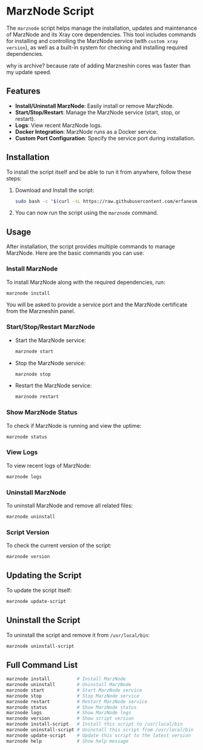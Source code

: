 # MarzNode Script

The `marznode` script helps manage the installation, updates and maintenance of MarzNode and its Xray core dependencies. This tool includes commands for installing and controlling the MarzNode service (with `custom xray version`), as well as a built-in system for checking and installing required dependencies.

why is archive? because rate of adding Marzneshin cores was faster than my update speed.

## Features

- **Install/Uninstall MarzNode**: Easily install or remove MarzNode.
- **Start/Stop/Restart**: Manage the MarzNode service (start, stop, or restart).
- **Logs**: View recent MarzNode logs.
- **Docker Integration**: MarzNode runs as a Docker service.
- **Custom Port Configuration**: Specify the service port during installation.

## Installation

To install the script itself and be able to run it from anywhere, follow these steps:

1. Download and Install the script:
    ```bash
    sudo bash -c "$(curl -sL https://raw.githubusercontent.com/erfanesmizadh/marznode/main/install.sh)" @ install-script
    ```

2. You can now run the script using the `marznode` command.

## Usage

After installation, the script provides multiple commands to manage MarzNode. Here are the basic commands you can use:

### Install MarzNode

To install MarzNode along with the required dependencies, run:
```bash
marznode install
```
You will be asked to provide a service port and the MarzNode certificate from the Marzneshin panel.

### Start/Stop/Restart MarzNode

- Start the MarzNode service:
    ```bash
    marznode start
    ```
- Stop the MarzNode service:
    ```bash
    marznode stop
    ```
- Restart the MarzNode service:
    ```bash
    marznode restart
    ```

### Show MarzNode Status

To check if MarzNode is running and view the uptime:
```bash
marznode status
```

### View Logs

To view recent logs of MarzNode:
```bash
marznode logs
```

### Uninstall MarzNode

To uninstall MarzNode and remove all related files:
```bash
marznode uninstall
```

### Script Version

To check the current version of the script:
```bash
marznode version
```

## Updating the Script

To update the script itself:
```bash
marznode update-script
```

## Uninstall the Script

To uninstall the script and remove it from `/usr/local/bin`:
```bash
marznode uninstall-script
```

## Full Command List

```bash
marznode install          # Install MarzNode
marznode uninstall        # Uninstall MarzNode
marznode start            # Start MarzNode service
marznode stop             # Stop MarzNode service
marznode restart          # Restart MarzNode service
marznode status           # Show MarzNode status
marznode logs             # Show MarzNode logs
marznode version          # Show script version
marznode install-script   # Install this script to /usr/local/bin
marznode uninstall-script # Uninstall this script from /usr/local/bin
marznode update-script    # Update this script to the latest version
marznode help             # Show help message
```
